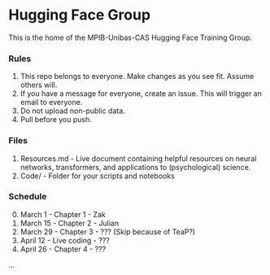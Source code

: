 # Hugging Face Group

This is the home of the MPIB-Unibas-CAS Hugging Face Training Group. 

### Rules

1. This repo belongs to everyone. Make changes as you see fit. Assume others will.
2. If you have a message for everyone, create an issue. This will trigger an email to everyone.  
2. Do not upload non-public data.
3. Pull before you push.

### Files

1. Resources.md - Live document containing helpful resources on neural networks, transformers, and applications to (psychological) science. 
2. Code/ - Folder for your scripts and notebooks

### Schedule

0. March 1 - Chapter 1 - Zak
1. March 15 - Chapter 2 - Julian
2. March 29 - Chapter 3 - ??? (Skip because of TeaP?)
3. April 12 - Live coding - ???
4. April 26 - Chapter 4 - ???

...
